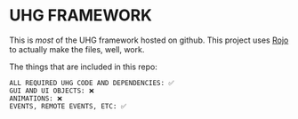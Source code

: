# UHG FRAMEWORK
This is *most* of the UHG framework hosted on github. This project uses [Rojo](https://rojo.space/) to actually make the files, well, work.

The things that are included in this repo:
```
ALL REQUIRED UHG CODE AND DEPENDENCIES: ✅
GUI AND UI OBJECTS: ❌
ANIMATIONS: ❌
EVENTS, REMOTE EVENTS, ETC: ✅
```